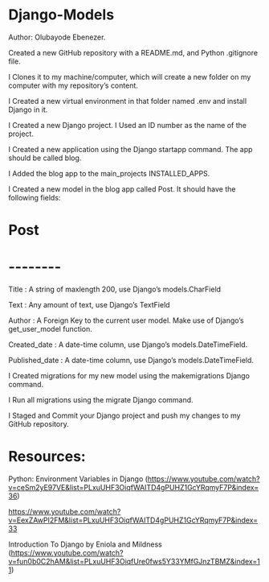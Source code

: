 # Django-Models

Author: Olubayode Ebenezer.

Created a new GitHub repository with a README.md, and Python .gitignore file.

I Clones it to my machine/computer, which will create a new folder on my computer with my repository’s content.

I Created a new virtual environment in that folder named .env and install Django in it.

I Created a new Django project.  I Used  an ID number  as the name of the project.

I Created a new application using the Django startapp command. The app should be called blog.

I Added  the blog app to the main_projects INSTALLED_APPS.


 I Created a new model in the blog app called Post. It should have the following fields:


# Post
# --------

Title : A string of maxlength 200, use Django’s models.CharField

 Text : Any amount of text, use Django’s TextField

 Author : A Foreign Key to the current user model. Make use of Django’s get_user_model function.

 Created_date : A date-time column, use Django’s models.DateTimeField. 

 Published_date : A date-time column, use Django’s models.DateTimeField. 

 

I Created migrations for my new model using the makemigrations Django command. 

I Run all migrations using the migrate Django command.

I Staged and Commit your Django project and push my changes to my GitHub repository.

# Resources:

Python: Environment Variables in Django (https://www.youtube.com/watch?v=ceSm2yE97VE&list=PLxuUHF3OiqfWAITD4gPUHZ1GcYRqmyF7P&index=36)

https://www.youtube.com/watch?v=EexZAwPI2FM&list=PLxuUHF3OiqfWAITD4gPUHZ1GcYRqmyF7P&index=33 

Introduction To Django by Eniola and Mildness (https://www.youtube.com/watch?v=fun0b0C2hAM&list=PLxuUHF3OiqfUre0fws5Y33YMfGJnzTBMZ&index=11)
